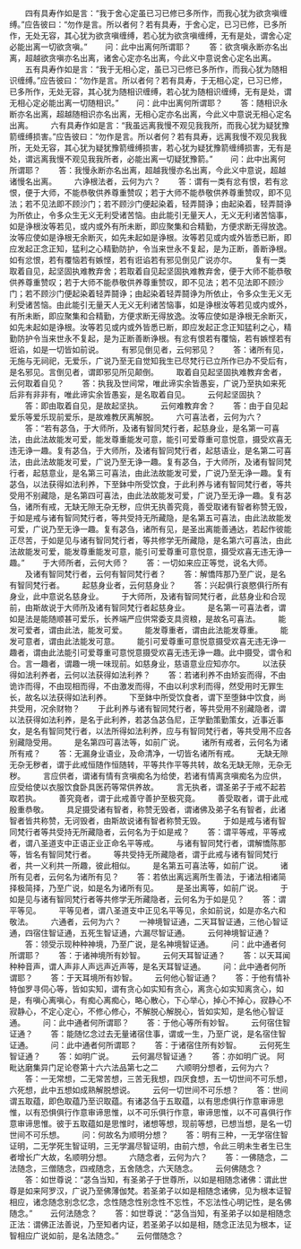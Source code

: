 <!-- { "loadSidebar": true } -->
　　四有具寿作如是言：“我于舍心定虽已习已修已多所作，而我心犹为欲贪嗔缠缚。”应告彼曰：“勿作是言。所以者何？若有具寿，于舍心定，已习已修，已多所作，无处无容，其心犹为欲贪嗔缠缚，若心犹为欲贪嗔缠缚，无有是处，谓舍心定必能出离一切欲贪嗔。”
　　问：此中出离何所谓耶？
　　答：欲贪嗔永断亦名出离，超越欲贪嗔亦名出离，诸舍心定亦名出离，今此义中意说舍心定名出离。
　　五有具寿作如是言：“我于无相心定，虽已习已修已多所作，而我心犹为随相识缠缚。”应告彼曰：“勿作是言。所以者何？若有具寿，于无相心定，已习已修，已多所作，无处无容，其心犹为随相识缠缚，若心犹为随相识缠缚，无有是处，谓无相心定必能出离一切随相识。”
　　问：此中出离何所谓耶？
　　答：随相识永断亦名出离，超越随相识亦名出离，无相心定亦名出离，今此义中意说无相心定名出离。
　　六有具寿作如是言：“我虽远离我慢不观见我我所，而我心犹为疑犹豫箭缠缚损害。”应告彼曰：“勿作是言。所以者何？若有具寿，远离我慢不观见我我所，无处无容，其心犹为疑犹豫箭缠缚损害，若心犹为疑犹豫箭缠缚损害，无有是处，谓远离我慢不观见我我所者，必能出离一切疑犹豫箭。”
　　问：此中出离何所谓耶？
　　答：我慢永断亦名出离，超越我慢亦名出离，今此义中意说，超越诸慢名出离。
　　六诤根法者，云何为六？
　　答：谓有一类有忿有恨，若有忿恨，便于大师，不能恭敬供养尊重赞叹；若于大师不能恭敬供养尊重赞叹，即不见法；若不见法即不顾沙门；若不顾沙门便起染着，轻弄鬪诤；由起染着，轻弄鬪诤为所依止，令多众生无义无利受诸苦恼。由此能引无量天人，无义无利诸苦恼事，如是诤根汝等若见，或内或外有所未断，即应聚集和合精勤，方便求断无得放逸。汝等应使如是诤根无余断灭，如先未起如是诤根。汝等若见或内或外皆悉已断，即应发起正念正知，猛利之心精勤防护，令当来世永不复起，是为正断，善断诤根。如有忿恨，若有覆恼若有嫉悭，若有诳谄若有邪见倒见广说亦尔。
　　复有一类取着自见，起坚固执难教弃舍；若取着自见起坚固执难教弃舍，便于大师不能恭敬供养尊重赞叹；若于大师不能恭敬供养尊重赞叹，即不见法；若不见法即不顾沙门；若不顾沙门便起染着轻弄鬪诤；由起染着轻弄鬪诤为所依止，令多众生无义无利受诸苦恼。由此能引无量天人无义无利诸苦恼事，如是诤根汝等若见或内或外，有所未断，即应聚集和合精勤，方便求断无得放逸。汝等应使如是诤根无余断灭，如先未起如是诤根。汝等若见或内或外皆悉已断，即应发起正念正知猛利之心，精勤防护令当来世永不复起，是为正断善断诤根。有忿有恨若有覆恼，若有嫉悭若有诳谄，如是一切皆如前说。
　　有邪见倒见者，云何邪见？
　　答：诸所有见，无施与无祠祀，无爱乐，广说乃至无自觉知我生已尽梵行已立所作已办不受后有，是名邪见。言倒见者，谓即邪见所见颠倒。
　　取着自见起坚固执难教弃舍者，云何取着自见？
　　答：执我及世间常，唯此谛实余皆愚妄，广说乃至执如来死后非有非非有，唯此谛实余皆愚妄，是名取着自见。
　　云何起坚固执？
　　答：即由取着自见，是故起坚执。
　　云何难教弃舍？
　　答：由于自见起爱乐等爱乐现前爱乐，是故难教厌离解脱。
　　六可喜法者，云何为六？
　　答：“若有苾刍，于大师所，及诸有智同梵行者，起慈身业，是名第一可喜法，由此法故能发可爱，能发尊重能发可意，能引可爱尊重可意悦意，摄受欢喜无违无诤一趣。复有苾刍，于大师所，及诸有智同梵行者，起慈语业，是名第二可喜法，由此法故能发可爱，广说乃至无诤一趣。复有苾刍，于大师所，及诸有智同梵行者，起慈意业，是名第三可喜法，由此法故能发可爱，广说乃至无诤一趣。复有苾刍，以法获得如法利养，下至鉢中所受饮食，于此利养与诸有智同梵行者，等共受用不别藏隐，是名第四可喜法，由此法故能发可爱，广说乃至无诤一趣。复有苾刍，诸所有戒，无缺无隙无杂无秽，应供无执善究竟，善受取诸有智者称赞无毁，于如是戒与诸有智同梵行者，等共受持无所藏隐，是名第五可喜法，由此法故能发可爱，广说乃至无诤一趣。复有苾刍，诸所有见，是圣出离能善通达，若起作彼能正尽苦，于如是见与诸有智同梵行者，等共修学无所藏隐，是名第六可喜法，由此法故能发可爱，能发尊重能发可意，能引可爱尊重可意悦意，摄受欢喜无违无诤一趣。”
　　于大师所者，云何大师？
　　答：一切如来应正等觉，说名大师。
　　及诸有智同梵行者，云何有智同梵行者？
　　答：解憍阵那乃至广说，是名有智同梵行者。
　　起慈身业者，云何慈身业？
　　答：兴起俱行哀愍俱行所有身业，此中意说名慈身业。
　　于大师所，及诸有智同梵行者，此慈身业和合现前，由斯故说于大师所及诸有智同梵行者起慈身业。
　　是名第一可喜法者，谓如是法是能随顺甚可爱乐，长养端严应供常委支具资粮，是故名可喜法。
　　能发可爱者，谓由此法，能发可爱。
　　能发尊重者，谓由此法能发尊重。
　　能发可意者，谓由此法能发可意。
　　能引可爱尊重可意悦意摄受欢喜无违无诤一趣者，谓由此法能引可爱尊重可意悦意摄受欢喜无违无诤一趣。此中摄受，谓令和合。言一趣者，谓趣一境一味现前。如慈身业，慈语意业应知亦尔。
　　以法获得如法利养者，云何以法获得如法利养？
　　答：若诸利养不由矫妄而得，不由诡诈而得，不由现相而得，不由激发而得，不由以利求利而得，然受用时无罪生长，故名以法获得如法利养。
　　下至鉢中所受饮食者，谓下至堕鉢中饮食，尚共受用，况余财物？
　　于此利养与诸有智同梵行者，等共受用不别藏隐者，谓以法获得如法利养，是名于此利养，若苾刍苾刍尼，正学勤策勤策女，近事近事女，是名有智同梵行者，以法所得如法利养，应与有智同梵行者，等共受用不应各别藏隐受用。
　　是名第四可喜法等，如前广说。
　　诸所有戒者，云何名为诸所有戒？
　　答：无漏身业语业，及命清净，一切皆名诸所有戒。
　　无缺无隙无杂无秽者，谓于此戒恒随作恒随转，平等共作平等共转，故名无缺无隙，无杂无秽。
　　言应供者，谓诸有情有贪嗔痴名为给使，若诸有情离贪嗔痴名为应供，应受给使以衣服饮食卧具医药等常供养故。
　　言无执者，谓圣弟子于戒不起若取若执。
　　善究竟者，谓于此戒善守善护至极究竟。
　　善受取者，谓于此戒殷重恭敬。
　　具足摄受诸有智者，称赞无毁者，谓诸佛及弟子名有智者，此诸智者皆共称赞，无诃毁者，由斯故说诸有智者称赞无毁。
　　于如是戒与诸有智同梵行者等共受持无所藏隐者，云何名为于如是戒？
　　答：谓平等戒，平等戒者，谓八圣道支中正语正业正命名平等戒。
　　与诸有智同梵行者，谓解憍陈那等，皆名有智同梵行者。
　　等共受持无所藏隐者，谓于此戒与诸有智同梵行者，共一义利共一所趣，彼此相似。
　　是名第五可喜法等，如前广说。
　　诸所有见者，云何名为诸所有见？
　　答：若依出离远离所生善法，于诸法相诸简择极简择，乃至广说，如是名为诸所有见。
　　是圣出离等，如前广说。
　　于如是见与诸有智同梵行者等共修学无所藏隐者，云何名为于如是见？
　　答：谓平等见。
　　平等见者，谓八圣道支中正见名平等见，余如前说，如是亦名六和敬法。
　　六通者，云何为六？
　　一神境智证通，二天耳智证通，三他心智证通，四宿住智证通，五死生智证通，六漏尽智证通。
　　云何神境智证通？
　　答：领受示现种种神境，乃至广说，是名神境智证通。
　　问：此中通者何所谓耶？
　　答：于诸神境所有妙智。
　　云何天耳智证通？
　　答：以天耳闻种种音声，谓人声非人声远声近声等，是名天耳智证通。
　　问：此中通者何所谓耶？
　　答：于天耳境所有妙智。
　　云何他心智证通？
　　答：于他有情补特伽罗寻伺心等，皆如实知，谓有贪心如实知有贪心，离贪心如实知离贪心，如是，有嗔心离嗔心，有痴心离痴心，略心散心，下心举心，掉心不掉心，寂静心不寂静心，不定心定心，不修心修心，不解脱心解脱心，皆如实知，是名他心智证通。
　　问：此中通者何所谓耶？
　　答：于他心等所有妙智。
　　云何宿住智证通？
　　答：能随忆念过去无量诸宿住事，谓或一生，乃至广说，是名宿住智证通。
　　问：此中通者何所谓耶？
　　答：于诸宿住所有妙智。
　　云何死生智证通？
　　答：如明广说。
　　云何漏尽智证通？
　　答：亦如明广说。
阿毗达磨集异门足论卷第十六六法品第七之二
　　六顺明分想者，云何为六？
　　答：一无常想，二无常苦想，三苦无我想，四厌食想，五一切世间不可乐想，六死想，此中五想如成熟解脱想说。
　　云何一切世间不可乐想？
　　答：世间谓五取蕴，即色取蕴乃至识取蕴。有诸苾刍于五取蕴，以有思虑俱行作意审谛思惟，以有恐惧俱行作意审谛思惟，以不可乐俱行作意，审谛思惟，以不可喜俱行作意审谛思惟。彼于五取蕴如是思惟时，诸想等想，现前等想，已想当想，是名一切世间不可乐想。
　　问：何故名为顺明分想？
　　答：明有三种，一无学宿住智证明，二无学死生智证明，三无学漏尽智证明，由前六想，令此三明未生者生已生者增长广大故，名顺明分想。
　　六随念者，云何为六？
　　答：一佛随念，二法随念，三僧随念，四戒随念，五舍随念，六天随念。
　　云何佛随念？
　　答：如世尊说：“苾刍当知，有圣弟子于世尊所，以如是相随念诸佛：谓此世尊是如来阿罗汉，广说乃至佛薄伽梵。若圣弟子以如是相随念诸佛，见为根本证智相应，诸念随念别念忆念，念性随念性别念性不忘性，不忘法性心明记性，是名佛随念。”
　　云何法随念？
　　答：如世尊说：“苾刍当知，有圣弟子以如是相随念正法：谓佛正法善说，乃至知者内证，若圣弟子以如是相，随念正法见为根本，证智相应广说如前，是名法随念。”
　　云何僧随念？
